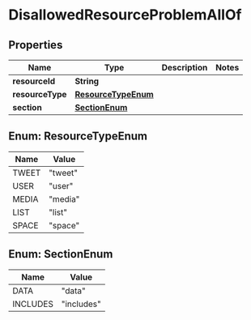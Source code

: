 

# DisallowedResourceProblemAllOf


## Properties

Name | Type | Description | Notes
------------ | ------------- | ------------- | -------------
**resourceId** | **String** |  | 
**resourceType** | [**ResourceTypeEnum**](#ResourceTypeEnum) |  | 
**section** | [**SectionEnum**](#SectionEnum) |  | 



## Enum: ResourceTypeEnum

Name | Value
---- | -----
TWEET | &quot;tweet&quot;
USER | &quot;user&quot;
MEDIA | &quot;media&quot;
LIST | &quot;list&quot;
SPACE | &quot;space&quot;



## Enum: SectionEnum

Name | Value
---- | -----
DATA | &quot;data&quot;
INCLUDES | &quot;includes&quot;



